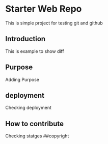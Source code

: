 # Starter Web Repo
This is simple project for testing git and github

## Introduction
This is example to show diff

## Purpose
Adding Purpose

## deployment
Checking deployment


## How to contribute

Checking statges
##copyright